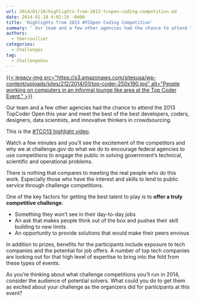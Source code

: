 ```yaml
---
url: 2014/01/10/highlights-from-2013-tcopen-coding-competition.md
date: 2014-01-10 4:02:18 -0400
title: 'Highlights from 2013 #TCOpen Coding Competition'
summary: ' Our team and a few other agencies had the chance to attend the 2013 TopCoder Open this year and meet the best of the best developers, coders, designers, data scientists, and innovative thinkers in crowdsourcing. This'
authors:
  - tmarcoullier
categories:
  - Challenges
tag:
  - ChallengeGov
---
```


[{{< legacy-img src="https://s3.amazonaws.com/sitesusa/wp-content/uploads/sites/212/2014/01/top-coder-250x190.jpg" alt="People working on computers in an informal lounge like area at the Top Coder Event." >}}](https://s3.amazonaws.com/sitesusa/wp-content/uploads/sites/212/2014/01/top-coder.jpg)

Our team and a few other agencies had the chance to attend the 2013 TopCoder Open this year and meet the best of the best developers, coders, designers, data scientists, and innovative thinkers in crowdsourcing.

This is the <a title="topcoder open highlight video" href="https://www.youtube.com/watch?v=Q_YmQGMuovs" target="_blank">#TCO13 highlight video</a>.

Watch a few minutes and you’ll see the excitement of the competitors and why we at challenge.gov do what we do to encourage federal agencies to use competitions to engage the public in solving government’s technical, scientific and operational problems.

There is nothing that compares to meeting the real people who do this work. Especially those who have the interest and skills to lend to public service through challenge competitions.

One of the key factors for getting the best talent to play is to **offer a truly competitive challenge**:

  * Something they won’t see in their day-to-day jobs
  * An ask that makes people think out of the box and pushes their skill building to new limits
  * An opportunity to provide solutions that would make their peers envious

In addition to prizes, benefits for the participants include exposure to tech companies and the potential for job offers. A number of top tech companies are looking out for that high level of expertise to bring into the fold from these types of events.

As you’re thinking about what challenge competitions you’ll run in 2014, consider the audience of potential solvers. What could you do to get them as excited about your challenge as the organizers did for participants at this event?